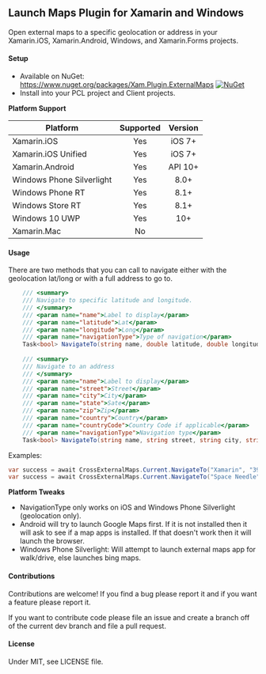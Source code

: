 ## Launch Maps Plugin for Xamarin and Windows

Open external maps to a specific geolocation or address in your Xamarin.iOS, Xamarin.Android, Windows, and Xamarin.Forms projects.
       

#### Setup
* Available on NuGet: https://www.nuget.org/packages/Xam.Plugin.ExternalMaps [![NuGet](https://img.shields.io/nuget/v/Xam.Plugin.ExternalMaps.svg?label=NuGet)](https://www.nuget.org/packages/Xam.Plugin.ExternalMaps/)
* Install into your PCL project and Client projects.

**Platform Support**

|Platform|Supported|Version|
| ------------------- | :-----------: | :------------------: |
|Xamarin.iOS|Yes|iOS 7+|
|Xamarin.iOS Unified|Yes|iOS 7+|
|Xamarin.Android|Yes|API 10+|
|Windows Phone Silverlight|Yes|8.0+|
|Windows Phone RT|Yes|8.1+|
|Windows Store RT|Yes|8.1+|
|Windows 10 UWP|Yes|10+|
|Xamarin.Mac|No||

#### Usage
There are two methods that you can call to navigate either with the geolocation lat/long or with a full address to go to.

```csharp
    /// <summary>
    /// Navigate to specific latitude and longitude.
    /// </summary>
    /// <param name="name">Label to display</param>
    /// <param name="latitude">Lat</param>
    /// <param name="longitude">Long</param>
    /// <param name="navigationType">Type of navigation</param>
    Task<bool> NavigateTo(string name, double latitude, double longitude, NavigationType navigationType = NavigationType.Default);
    
    /// <summary>
    /// Navigate to an address
    /// </summary>
    /// <param name="name">Label to display</param>
    /// <param name="street">Street</param>
    /// <param name="city">City</param>
    /// <param name="state">Sate</param>
    /// <param name="zip">Zip</param>
    /// <param name="country">Country</param>
    /// <param name="countryCode">Country Code if applicable</param>
    /// <param name="navigationType">Navigation type</param>
    Task<bool> NavigateTo(string name, string street, string city, string state, string zip, string country, string countryCode, NavigationType navigationType = NavigationType.Default);
```

Examples:

```csharp
var success = await CrossExternalMaps.Current.NavigateTo("Xamarin", "394 pacific ave.", "San Francisco", "CA", "94111", "USA", "USA");
var success = await CrossExternalMaps.Current.NavigateTo("Space Needle", 47.6204, -122.3491);
```     


**Platform Tweaks**
* NavigationType only works on iOS and Windows Phone Silverlight (geolocation only). 
* Android will try to launch Google Maps first. If it is not installed then it will ask to see if a map apps is installed. If that doesn't work then it will launch the browser.
* Windows Phone Silverlight: Will attempt to launch external maps app for walk/drive, else launches bing maps.

#### Contributions
Contributions are welcome! If you find a bug please report it and if you want a feature please report it.

If you want to contribute code please file an issue and create a branch off of the current dev branch and file a pull request.

#### License
Under MIT, see LICENSE file.

